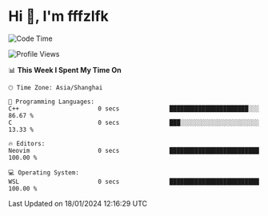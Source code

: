 # Hi 👋, I'm fffzlfk

<!--START_SECTION:waka-->
![Code Time](http://img.shields.io/badge/Code%20Time-642%20hrs%2021%20mins-blue)

![Profile Views](http://img.shields.io/badge/Profile%20Views-0-blue)

📊 **This Week I Spent My Time On** 

```text
🕑︎ Time Zone: Asia/Shanghai

💬 Programming Languages: 
C++                      0 secs              ██████████████████████░░░   86.67 % 
C                        0 secs              ███░░░░░░░░░░░░░░░░░░░░░░   13.33 % 

🔥 Editors: 
Neovim                   0 secs              █████████████████████████   100.00 % 

💻 Operating System: 
WSL                      0 secs              █████████████████████████   100.00 % 
```


 Last Updated on 18/01/2024 12:16:29 UTC
<!--END_SECTION:waka-->
